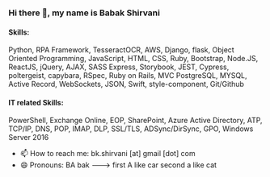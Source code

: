 ### Hi there 👋, my name is Babak Shirvani
<!-- #### I am a Full-stack web developer 
I have+2 years of experience in the IT industry seeking to obtain a creative and challenging position. Having a positive outlook, and I am always willing to learn new traits. I work well both independently and as part of a team. -->

#### Skills: 
Python, RPA Framework, TesseractOCR, AWS, Django, flask, Object Oriented Programming, JavaScript, HTML, CSS, Ruby, Bootstrap, Node.JS, ReactJS, jQuery, AJAX, SASS Express, Storybook, JEST, Cypress, poltergeist, capybara, RSpec, Ruby on Rails, MVC PostgreSQL, MYSQL, Active Record, WebSockets, JSON, Swift, style-component, Git/Github 

#### IT related Skills:
PowerShell, Exchange Online, EOP, SharePoint, Azure Active Directory, ATP, TCP/IP, DNS, POP, IMAP, DLP, SSL/TLS, ADSync/DirSync, GPO, Windows Server 2016

 
- 📫 How to reach me: bk.shirvani [at] gmail [dot] com 
- 😄 Pronouns: BA bak  --->   first A like car  second a like cat  


<!-- [<img src='https://cdn.jsdelivr.net/npm/simple-icons@3.0.1/icons/github.svg' alt='github' height='40'>](https://github.com/babakshirvani)  [<img src='https://cdn.jsdelivr.net/npm/simple-icons@3.0.1/icons/linkedin.svg' alt='linkedin' height='40'>](https://www.linkedin.com/in/babak-shirvani/)  

[![Babak's GitHub stats](https://github-readme-stats.vercel.app/api?username=babakshirvani&show_icons=true&theme=tokyonight)](https://github.com/anuraghazra/github-readme-stats)

![Profile views](https://gpvc.arturio.dev/babakshirvani)  
 -->
